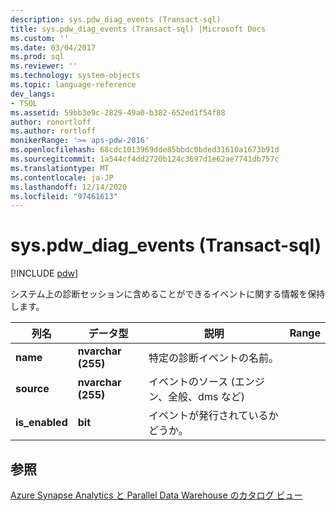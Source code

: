 ```yaml
---
description: sys.pdw_diag_events (Transact-sql)
title: sys.pdw_diag_events (Transact-sql) |Microsoft Docs
ms.custom: ''
ms.date: 03/04/2017
ms.prod: sql
ms.reviewer: ''
ms.technology: system-objects
ms.topic: language-reference
dev_langs:
- TSQL
ms.assetid: 59bb3e9c-2829-49a0-b382-652ed1f54f88
author: ronortloff
ms.author: rortloff
monikerRange: '>= aps-pdw-2016'
ms.openlocfilehash: 68cdc1013969dde85bbdc0bded31610a1673b91d
ms.sourcegitcommit: 1a544cf4dd2720b124c3697d1e62ae7741db757c
ms.translationtype: MT
ms.contentlocale: ja-JP
ms.lasthandoff: 12/14/2020
ms.locfileid: "97461613"
---
```

# <a name="syspdw_diag_events-transact-sql"></a>sys.pdw_diag_events (Transact-sql)
[!INCLUDE [pdw](../../includes/applies-to-version/pdw.md)]

  システム上の診断セッションに含めることができるイベントに関する情報を保持します。  
  
|列名|データ型|説明|Range|  
|-----------------|---------------|-----------------|-----------|  
|**name**|**nvarchar (255)**|特定の診断イベントの名前。||  
|**source**|**nvarchar (255)**|イベントのソース (エンジン、全般、dms など)||  
|**is_enabled**|**bit**|イベントが発行されているかどうか。||  
  
## <a name="see-also"></a>参照  
 [Azure Synapse Analytics と Parallel Data Warehouse のカタログ ビュー](../../relational-databases/system-catalog-views/sql-data-warehouse-and-parallel-data-warehouse-catalog-views.md)  
  
  
